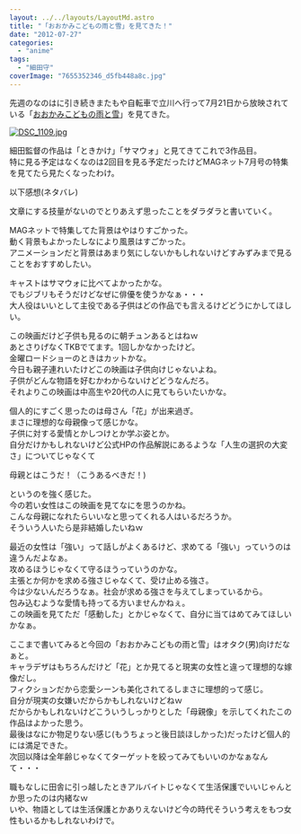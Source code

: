 ```yaml
---
layout: ../../layouts/LayoutMd.astro
title: "「おおかみこどもの雨と雪」を見てきた！"
date: "2012-07-27"
categories: 
  - "anime"
tags: 
  - "細田守"
coverImage: "7655352346_d5fb448a8c.jpg"
---
```


先週のなのはに引き続きまたもや自転車で立川へ行って7月21日から放映されている「[おおかみこどもの雨と雪](http://www.ookamikodomo.jp/index.html)」を見てきた。

[![DSC_1109.jpg](/archive/images/9031438478_3096566c2d.jpg)](http://www.flickr.com/photos/67522130@N08/9031438478/ "DSC_1109.jpg")

細田監督の作品は「ときかけ」「サマウォ」と見てきてこれで3作品目。  
特に見る予定はなくなのは2回目を見る予定だったけどMAGネット7月号の特集を見てたら見たくなったわけ。

以下感想(ネタバレ)

文章にする技量がないのでとりあえず思ったことをダラダラと書いていく。

MAGネットで特集してた背景はやはりすごかった。  
動く背景もよかったしなにより風景はすごかった。  
アニメーションだと背景はあまり気にしないかもしれないけどすみずみまで見ることをおすすめしたい。

キャストはサマウォに比べてよかったかな。  
でもジブリもそうだけどなぜに俳優を使うかなぁ・・・  
大人役はいいとして主役である子供はどの作品でも言えるけどどうにかしてほしい。

この映画だけど子供も見るのに朝チュンあるとはねｗ  
あとさりげなくTKBでてます。1回しかなかったけど。  
金曜ロードショーのときはカットかな。  
今日も親子連れいたけどこの映画は子供向けじゃないよね。  
子供がどんな物語を好むかわからないけどどうなんだろ。  
それよりこの映画は中高生や20代の人に見てもらいたいかな。

個人的にすごく思ったのは母さん「花」が出来過ぎ。  
まさに理想的な母親像って感じかな。  
子供に対する愛情とかしつけとか学ぶ姿とか。  
自分だけかもしれないけど公式HPの作品解説にあるような「人生の選択の大変さ」についてじゃなくて

母親とはこうだ！（こうあるべきだ！)

というのを強く感じた。  
今の若い女性はこの映画を見てなにを思うのかね。  
こんな母親になれたらいいなと思ってくれる人はいるだろうか。  
そういう人いたら是非結婚したいねｗ

最近の女性は「強い」って話しがよくあるけど、求めてる「強い」っていうのは違うんだよなぁ。  
攻めるほうじゃなくて守るほうっていうのかな。  
主張とか何かを求める強さじゃなくて、受け止める強さ。  
今は少ないんだろうなぁ。社会が求める強さを与えてしまっているから。  
包み込むような愛情も持ってる方いませんかねぇ。  
この映画を見てただ「感動した」とかじゃなくて、自分に当てはめてみてほしいかなぁ。

ここまで書いてみると今回の「おおかみこどもの雨と雪」はオタク(男)向けだなぁと。  
キャラデザはもちろんだけど「花」とか見てると現実の女性と違って理想的な嫁像だし。  
フィクションだから恋愛シーンも美化されてるしまさに理想的って感じ。  
自分が現実の女嫌いだからかもしれないけどねｗ  
だからかもしれないけどこういうしっかりとした「母親像」を示してくれたこの作品はよかった思う。  
最後はなにか物足りない感じ(もうちょっと後日談ほしかった)だったけど個人的には満足できた。  
次回以降は全年齢じゃなくてターゲットを絞ってみてもいいのかなぁなんて・・・

職もなしに田舎に引っ越したときアルバイトじゃなくて生活保護でいいじゃんとか思ったのは内緒なｗ  
いや、物語としては生活保護とかありえないけど今の時代そういう考えをもつ女性もいるかもしれないわけで。
